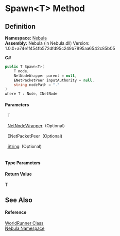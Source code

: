 # Spawn&lt;T&gt; Method




## Definition
**Namespace:** <a href="N_Nebula">Nebula</a>  
**Assembly:** Nebula (in Nebula.dll) Version: 1.0.0+a74e1f454fb572dfd95c249b7895aa6542c85b05

**C#**
``` C#
public T Spawn<T>(
	T node,
	NetNodeWrapper parent = null,
	ENetPacketPeer inputAuthority = null,
	string nodePath = "."
)
where T : Node, INetNode

```



#### Parameters
<dl><dt>  T</dt><dd> </dd><dt>  <a href="T_Nebula_NetNodeWrapper">NetNodeWrapper</a>  (Optional)</dt><dd> </dd><dt>  ENetPacketPeer  (Optional)</dt><dd> </dd><dt>  <a href="https://learn.microsoft.com/dotnet/api/system.string" target="_blank" rel="noopener noreferrer">String</a>  (Optional)</dt><dd> </dd></dl>

#### Type Parameters
<dl><dt /><dd /></dl>

#### Return Value
T

## See Also


#### Reference
<a href="T_Nebula_WorldRunner">WorldRunner Class</a>  
<a href="N_Nebula">Nebula Namespace</a>  
